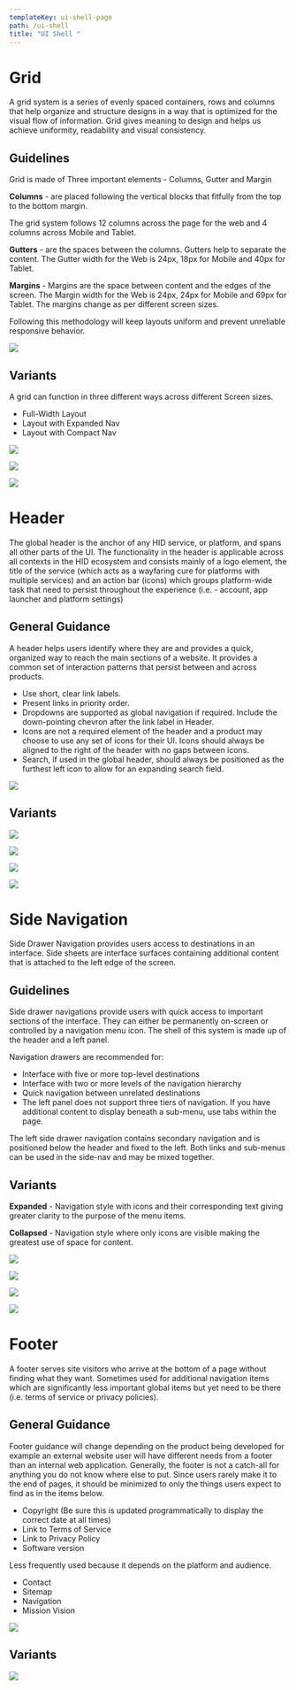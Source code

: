```yaml
---
templateKey: ui-shell-page
path: /ui-shell
title: "UI Shell "
---
```

# **Grid**

A grid system is a series of evenly spaced containers, rows and columns that help organize and structure designs in a way that is optimized for the visual flow of information.
Grid gives meaning to design and helps us achieve uniformity, readability and visual consistency.

## **G﻿uidelines**

Grid is made of Three important elements - Columns, Gutter and Margin

**Columns** - are placed following the vertical blocks that fitfully from the top to the bottom margin.

The grid system follows 12 columns across the page for the web and 4 columns across Mobile and Tablet.

**Gutters** - are the spaces between the columns. Gutters help to separate the content. The Gutter width for the Web is 24px, 18px for Mobile and 40px for Tablet.


**Margins** - Margins are the space between content and the edges of the screen. The Margin width for the Web is 24px, 24px for Mobile and 69px for Tablet. The margins change as per different screen sizes.

Following this methodology will keep layouts uniform and prevent unreliable responsive behavior.

![](/img/grid-full-layout.png)

## **Variants**

A grid can function in three different ways across different Screen sizes.

* Full-Width Layout
* Layout with Expanded Nav
* Layout with Compact Nav

![](/img/grid-compact-nav.png)

![](/img/grid-expanded-nav.png)

![](/img/grid-mobile-and-tablet.png)

# **Header**

The global header is the anchor of any HID service, or platform, and spans all other parts of the UI. The functionality in the header is applicable across all contexts in the HID ecosystem and consists mainly of a logo element,
the
title of the service (which acts as a wayfaring cure for platforms with multiple services) and an action bar (icons) which groups platform-wide task that need to persist throughout the experience (i.e. - account, app launcher and platform settings)

## **General Guidance**

A header helps users identify where they are and provides a quick, organized way to reach the main sections of a website. It provides a common set of interaction patterns that persist between and across products.

* Use short, clear link labels.
* Present links in priority order.
* Dropdowns are supported as global navigation if required. Include the down-pointing chevron after the link label in Header.
* Icons are not a required element of the header and a product may choose to use any set of icons for their UI. Icons should always be aligned to the right of the header with no gaps between icons.
* Search, if used in the global header, should always be positioned as the furthest left icon to allow for an expanding search field.

![](/img/header.png)

## **Variants**

![](/img/header-base-nav.png)

![](/img/header-sub-nav.png)

![](/img/header-sub-nav.png)

![](/img/header-states.png)

# **Side Navigation**

Side Drawer Navigation provides users access to destinations in an interface. Side sheets are interface surfaces containing additional content that is attached to the left edge of the screen.

## **Guidelines**

Side drawer navigations provide users with quick access to important sections of the interface. They can either be permanently on-screen or controlled by a navigation menu icon. The shell of this system is made up of the header and a left panel.

Navigation drawers are recommended for:

* Interface with five or more top-level destinations
* Interface with two or more levels of the navigation hierarchy
* Quick navigation between unrelated destinations
* The left panel does not support three tiers of navigation. If you have additional content to display beneath a sub-menu, use tabs within the page.

The left side drawer navigation contains secondary navigation and is positioned below the header and fixed to the left. Both links and sub-menus can be used in the side-nav and may be mixed together.

## **Variants**

**Expanded** - Navigation style with icons and their corresponding text giving greater clarity to the purpose of the menu items.

**Collapsed** - Navigation style where only icons are visible making the greatest use of space for content.

![](/img/side-nav-collapsed-and-expanded.png)

![](/img/o-icons.png)

![](/img/side-nav-with-links.png)

![](/img/side-nav-with-tooltip.png)

# **Footer**

A footer serves site visitors who arrive at the bottom of a page without finding what they want.
Sometimes used for additional navigation items which are significantly less important global items but yet need to be there (i.e. terms of service or privacy policies).

## **General Guidance**

Footer guidance will change depending on the product being developed for example an external website user will have different needs from a footer than an internal web application. Generally, the footer is not a catch-all for anything you do not know where else to put. Since users rarely make it to the end of pages, it should be minimized to only the things users expect to find as in the items below.

* Copyright (Be sure this is updated programmatically to display the correct date at all times)
* Link to Terms of Service
* Link to Privacy Policy
* Software version

Less frequently used because it depends on the platform and audience.

* Contact
* Sitemap
* Navigation
* Mission Vision

![](/img/footer-base.png)

## **Variants**

![](/img/footer-variant.png)